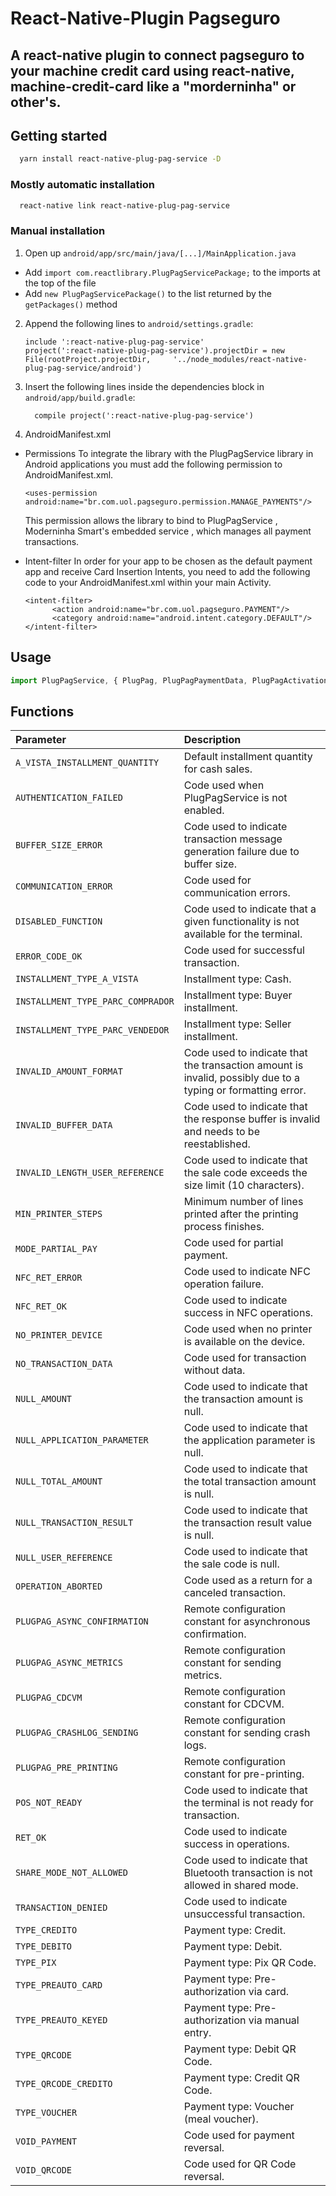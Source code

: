 # React-Native-Plugin Pagseguro

## A react-native plugin to connect pagseguro to your machine credit card using react-native, machine-credit-card like a "morderninha" or other's.


## Getting started

```sh
  yarn install react-native-plug-pag-service -D
```

### Mostly automatic installation

```sh
  react-native link react-native-plug-pag-service
```

### Manual installation

1. Open up `android/app/src/main/java/[...]/MainApplication.java`
  - Add `import com.reactlibrary.PlugPagServicePackage;` to the imports at the top of the file
  - Add `new PlugPagServicePackage()` to the list returned by the `getPackages()` method
2. Append the following lines to `android/settings.gradle`:
  	```
  	include ':react-native-plug-pag-service'
  	project(':react-native-plug-pag-service').projectDir = new File(rootProject.projectDir, 	'../node_modules/react-native-plug-pag-service/android')
  	```
3. Insert the following lines inside the dependencies block in `android/app/build.gradle`:
  	```
      compile project(':react-native-plug-pag-service')
  	```
4. AndroidManifest.xml
  - Permissions
	To integrate the library with the PlugPagService library in Android applications you must add the following permission to AndroidManifest.xml.
	```
	<uses-permission android:name="br.com.uol.pagseguro.permission.MANAGE_PAYMENTS"/>
	```

	This permission allows the library to bind to PlugPagService , Moderninha Smart's embedded service , which manages all payment transactions.

  - Intent-filter
	In order for your app to be chosen as the default payment app and receive Card Insertion Intents, you need to add the following code to your AndroidManifest.xml within your main Activity.
	```
	<intent-filter>
	      <action android:name="br.com.uol.pagseguro.PAYMENT"/>
	      <category android:name="android.intent.category.DEFAULT"/>
	</intent-filter>
	```

## Usage
```javascript
import PlugPagService, { PlugPag, PlugPagPaymentData, PlugPagActivationData } from 'rn-pagseguro-plugin';
```

## Functions

| Parameter | Description                       |
| :-------- |:--------------------------------  |
| `A_VISTA_INSTALLMENT_QUANTITY` | Default installment quantity for cash sales. |
| `AUTHENTICATION_FAILED` | Code used when PlugPagService is not enabled. |
| `BUFFER_SIZE_ERROR` | Code used to indicate transaction message generation failure due to buffer size. |
| `COMMUNICATION_ERROR` | Code used for communication errors. |
| `DISABLED_FUNCTION` | Code used to indicate that a given functionality is not available for the terminal. |
| `ERROR_CODE_OK` | Code used for successful transaction. |
| `INSTALLMENT_TYPE_A_VISTA` | Installment type: Cash. |
| `INSTALLMENT_TYPE_PARC_COMPRADOR` | Installment type: Buyer installment. |
| `INSTALLMENT_TYPE_PARC_VENDEDOR` | Installment type: Seller installment. |
| `INVALID_AMOUNT_FORMAT` | Code used to indicate that the transaction amount is invalid, possibly due to a typing or formatting error. |
| `INVALID_BUFFER_DATA` | Code used to indicate that the response buffer is invalid and needs to be reestablished. |
| `INVALID_LENGTH_USER_REFERENCE` | Code used to indicate that the sale code exceeds the size limit (10 characters). |
| `MIN_PRINTER_STEPS` | Minimum number of lines printed after the printing process finishes. |
| `MODE_PARTIAL_PAY` | Code used for partial payment. |
| `NFC_RET_ERROR` | Code used to indicate NFC operation failure. |
| `NFC_RET_OK` | Code used to indicate success in NFC operations. |
| `NO_PRINTER_DEVICE` | Code used when no printer is available on the device. |
| `NO_TRANSACTION_DATA` | Code used for transaction without data. |
| `NULL_AMOUNT` | Code used to indicate that the transaction amount is null. |
| `NULL_APPLICATION_PARAMETER` | Code used to indicate that the application parameter is null. |
| `NULL_TOTAL_AMOUNT` | Code used to indicate that the total transaction amount is null. |
| `NULL_TRANSACTION_RESULT` | Code used to indicate that the transaction result value is null. |
| `NULL_USER_REFERENCE` | Code used to indicate that the sale code is null. |
| `OPERATION_ABORTED` | Code used as a return for a canceled transaction. |
| `PLUGPAG_ASYNC_CONFIRMATION` | Remote configuration constant for asynchronous confirmation. |
| `PLUGPAG_ASYNC_METRICS` | Remote configuration constant for sending metrics. |
| `PLUGPAG_CDCVM` | Remote configuration constant for CDCVM. |
| `PLUGPAG_CRASHLOG_SENDING` | Remote configuration constant for sending crash logs. |
| `PLUGPAG_PRE_PRINTING` | Remote configuration constant for pre-printing. |
| `POS_NOT_READY` | Code used to indicate that the terminal is not ready for transaction. |
| `RET_OK` | Code used to indicate success in operations. |
| `SHARE_MODE_NOT_ALLOWED` | Code used to indicate that Bluetooth transaction is not allowed in shared mode. |
| `TRANSACTION_DENIED` | Code used to indicate unsuccessful transaction. |
| `TYPE_CREDITO` | Payment type: Credit. |
| `TYPE_DEBITO` | Payment type: Debit. |
| `TYPE_PIX` | Payment type: Pix QR Code. |
| `TYPE_PREAUTO_CARD` | Payment type: Pre-authorization via card. |
| `TYPE_PREAUTO_KEYED` | Payment type: Pre-authorization via manual entry. |
| `TYPE_QRCODE` | Payment type: Debit QR Code. |
| `TYPE_QRCODE_CREDITO` | Payment type: Credit QR Code. |
| `TYPE_VOUCHER` | Payment type: Voucher (meal voucher). |
| `VOID_PAYMENT` | Code used for payment reversal. |
| `VOID_QRCODE` | Code used for QR Code reversal. |